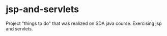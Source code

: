# jsp-and-servlets
Project "things to do" that was realized on SDA java course. Exercising jsp and servlets.
